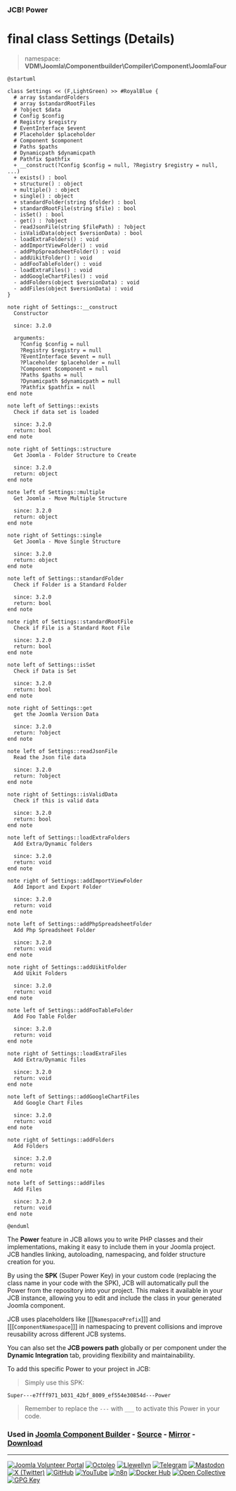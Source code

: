 ### JCB! Power
# final class Settings (Details)
> namespace: **VDM\Joomla\Componentbuilder\Compiler\Component\JoomlaFour**

```uml
@startuml

class Settings << (F,LightGreen) >> #RoyalBlue {
  # array $standardFolders
  # array $standardRootFiles
  # ?object $data
  # Config $config
  # Registry $registry
  # EventInterface $event
  # Placeholder $placeholder
  # Component $component
  # Paths $paths
  # Dynamicpath $dynamicpath
  # Pathfix $pathfix
  + __construct(?Config $config = null, ?Registry $registry = null, ...)
  + exists() : bool
  + structure() : object
  + multiple() : object
  + single() : object
  + standardFolder(string $folder) : bool
  + standardRootFile(string $file) : bool
  - isSet() : bool
  - get() : ?object
  - readJsonFile(string $filePath) : ?object
  - isValidData(object $versionData) : bool
  - loadExtraFolders() : void
  - addImportViewFolder() : void
  - addPhpSpreadsheetFolder() : void
  - addUikitFolder() : void
  - addFooTableFolder() : void
  - loadExtraFiles() : void
  - addGoogleChartFiles() : void
  - addFolders(object $versionData) : void
  - addFiles(object $versionData) : void
}

note right of Settings::__construct
  Constructor

  since: 3.2.0
  
  arguments:
    ?Config $config = null
    ?Registry $registry = null
    ?EventInterface $event = null
    ?Placeholder $placeholder = null
    ?Component $component = null
    ?Paths $paths = null
    ?Dynamicpath $dynamicpath = null
    ?Pathfix $pathfix = null
end note

note left of Settings::exists
  Check if data set is loaded

  since: 3.2.0
  return: bool
end note

note right of Settings::structure
  Get Joomla - Folder Structure to Create

  since: 3.2.0
  return: object
end note

note left of Settings::multiple
  Get Joomla - Move Multiple Structure

  since: 3.2.0
  return: object
end note

note right of Settings::single
  Get Joomla - Move Single Structure

  since: 3.2.0
  return: object
end note

note left of Settings::standardFolder
  Check if Folder is a Standard Folder

  since: 3.2.0
  return: bool
end note

note right of Settings::standardRootFile
  Check if File is a Standard Root File

  since: 3.2.0
  return: bool
end note

note left of Settings::isSet
  Check if Data is Set

  since: 3.2.0
  return: bool
end note

note right of Settings::get
  get the Joomla Version Data

  since: 3.2.0
  return: ?object
end note

note left of Settings::readJsonFile
  Read the Json file data

  since: 3.2.0
  return: ?object
end note

note right of Settings::isValidData
  Check if this is valid data

  since: 3.2.0
  return: bool
end note

note left of Settings::loadExtraFolders
  Add Extra/Dynamic folders

  since: 3.2.0
  return: void
end note

note right of Settings::addImportViewFolder
  Add Import and Export Folder

  since: 3.2.0
  return: void
end note

note left of Settings::addPhpSpreadsheetFolder
  Add Php Spreadsheet Folder

  since: 3.2.0
  return: void
end note

note right of Settings::addUikitFolder
  Add Uikit Folders

  since: 3.2.0
  return: void
end note

note left of Settings::addFooTableFolder
  Add Foo Table Folder

  since: 3.2.0
  return: void
end note

note right of Settings::loadExtraFiles
  Add Extra/Dynamic files

  since: 3.2.0
  return: void
end note

note left of Settings::addGoogleChartFiles
  Add Google Chart Files

  since: 3.2.0
  return: void
end note

note right of Settings::addFolders
  Add Folders

  since: 3.2.0
  return: void
end note

note left of Settings::addFiles
  Add Files

  since: 3.2.0
  return: void
end note

@enduml
```

The **Power** feature in JCB allows you to write PHP classes and their implementations,
making it easy to include them in your Joomla project. JCB handles linking, autoloading,
namespacing, and folder structure creation for you.

By using the **SPK** (Super Power Key) in your custom code (replacing the class name
in your code with the SPK), JCB will automatically pull the Power from the repository
into your project. This makes it available in your JCB instance, allowing you to edit
and include the class in your generated Joomla component.

JCB uses placeholders like [[[`NamespacePrefix`]]] and [[[`ComponentNamespace`]]] in
namespacing to prevent collisions and improve reusability across different JCB systems.

You can also set the **JCB powers path** globally or per component under the
**Dynamic Integration** tab, providing flexibility and maintainability.

To add this specific Power to your project in JCB:

> Simply use this SPK:
```
Super---e7fff971_b031_42bf_8009_ef554e30854d---Power
```
> Remember to replace the `---` with `___` to activate this Power in your code.

### Used in [Joomla Component Builder](https://www.joomlacomponentbuilder.com) - [Source](https://git.vdm.dev/joomla/Component-Builder) - [Mirror](https://github.com/vdm-io/Joomla-Component-Builder) - [Download](https://git.vdm.dev/joomla/pkg-component-builder/releases)

---
[![Joomla Volunteer Portal](https://img.shields.io/badge/-Joomla-gold?logo=joomla)](https://volunteers.joomla.org/joomlers/1396-llewellyn-van-der-merwe "Join Llewellyn on the Joomla Volunteer Portal: Shaping the Future Together!") [![Octoleo](https://img.shields.io/badge/-Octoleo-black?logo=linux)](https://git.vdm.dev/octoleo "--quiet") [![Llewellyn](https://img.shields.io/badge/-Llewellyn-ffffff?logo=gitea)](https://git.vdm.dev/Llewellyn "Collaborate and Innovate with Llewellyn on Git: Building a Better Code Future!") [![Telegram](https://img.shields.io/badge/-Telegram-blue?logo=telegram)](https://t.me/Joomla_component_builder "Join Llewellyn and the Community on Telegram: Building Joomla Components Together!") [![Mastodon](https://img.shields.io/badge/-Mastodon-9e9eec?logo=mastodon)](https://joomla.social/@llewellyn "Connect and Engage with Llewellyn on Joomla Social: Empowering Communities, One Post at a Time!") [![X (Twitter)](https://img.shields.io/badge/-X-black?logo=x)](https://x.com/llewellynvdm "Join the Conversation with Llewellyn on X: Where Ideas Take Flight!") [![GitHub](https://img.shields.io/badge/-GitHub-181717?logo=github)](https://github.com/Llewellynvdm "Build, Innovate, and Thrive with Llewellyn on GitHub: Turning Ideas into Impact!") [![YouTube](https://img.shields.io/badge/-YouTube-ff0000?logo=youtube)](https://www.youtube.com/@OctoYou "Explore, Learn, and Create with Llewellyn on YouTube: Your Gateway to Inspiration!") [![n8n](https://img.shields.io/badge/-n8n-black?logo=n8n)](https://n8n.io/creators/octoleo "Effortless Automation and Impactful Workflows with Llewellyn on n8n!") [![Docker Hub](https://img.shields.io/badge/-Docker-grey?logo=docker)](https://hub.docker.com/u/llewellyn "Llewellyn on Docker: Containerize Your Creativity!") [![Open Collective](https://img.shields.io/badge/-Donate-green?logo=opencollective)](https://opencollective.com/joomla-component-builder "Donate towards JCB: Help Llewellyn financially so he can continue developing this great tool!") [![GPG Key](https://img.shields.io/badge/-GPG-blue?logo=gnupg)](https://git.vdm.dev/Llewellyn/gpg "Unlock Trust and Security with Llewellyn's GPG Key: Your Gateway to Verified Connections!")